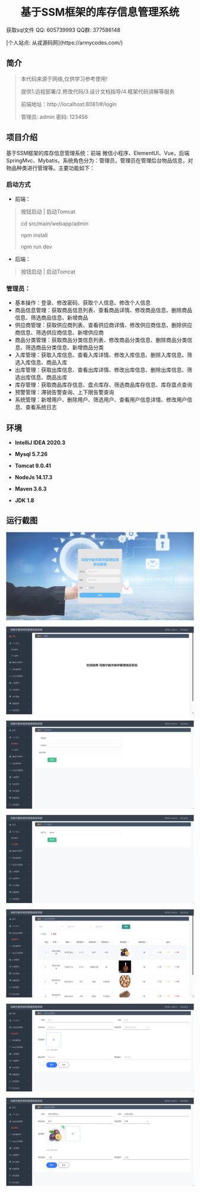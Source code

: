 <p><h1 align="center">基于SSM框架的库存信息管理系统</h1></p>

<p> 获取sql文件 QQ: 605739993 QQ群: 377586148 </p>
<p> [个人站点: 从戎源码网](https://armycodes.com/)</p>

## 简介

> 本代码来源于网络,仅供学习参考使用!
>
> 提供1.远程部署/2.修改代码/3.设计文档指导/4.框架代码讲解等服务
>
> 前端地址：http://localhost:8081/#/login
>
> 管理员: admin 密码: 123456

## 项目介绍

基于SSM框架的库存信息管理系统：前端 微信小程序、ElementUI、Vue，后端 SpringMvc、Mybatis，系统角色分为：管理员，管理员在管理后台物品信息，对物品种类进行管理等。主要功能如下：


### 启动方式

- 前端：
> 按钮启动 | 启动Tomcat
>
> cd src/main/webapp/admin
> 
> npm install
> 
> npm run dev

- 后端：
> 按钮启动 | 启动Tomcat

### 管理员：

- 基本操作：登录、修改密码、获取个人信息、修改个人信息
- 商品信息管理：获取商品信息列表、查看商品详情、修改商品信息、删除商品信息、筛选商品信息、新增商品
- 供应商管理：获取供应商列表、查看供应商详情、修改供应商信息、删除供应商信息、筛选供应商信息、新增供应商
- 商品分类管理：获取商品分类信息列表、修改商品分类信息、删除商品分类信息、筛选商品分类信息、新增商品分类
- 入库管理：获取入库信息、查看入库详情、修改入库信息、删除入库信息、筛选入库信息、商品入库
- 出库管理：获取出库信息、查看出库详情、修改出库信息、删除出库信息、筛选出库信息、商品出库
- 库存管理：获取商品库存信息、盘点库存、筛选商品库存信息、库存盘点查询
- 预警管理：滞销告警查询、上下限告警查询
- 系统管理：新增用户、删除用户、筛选用户、查看用户信息详情、修改用户信息、查看系统日志

## 环境

- <b>IntelliJ IDEA 2020.3</b>

- <b>Mysql 5.7.26</b>

- <b>Tomcat 9.0.41</b>

- <b>NodeJs 14.17.3</b>

- <b>Maven 3.6.3</b>

- <b>JDK 1.8</b>


## 运行截图
![](screenshot/1.png)

![](screenshot/2.png)

![](screenshot/3.png)

![](screenshot/4.png)

![](screenshot/5.png)

![](screenshot/6.png)

![](screenshot/7.png)


